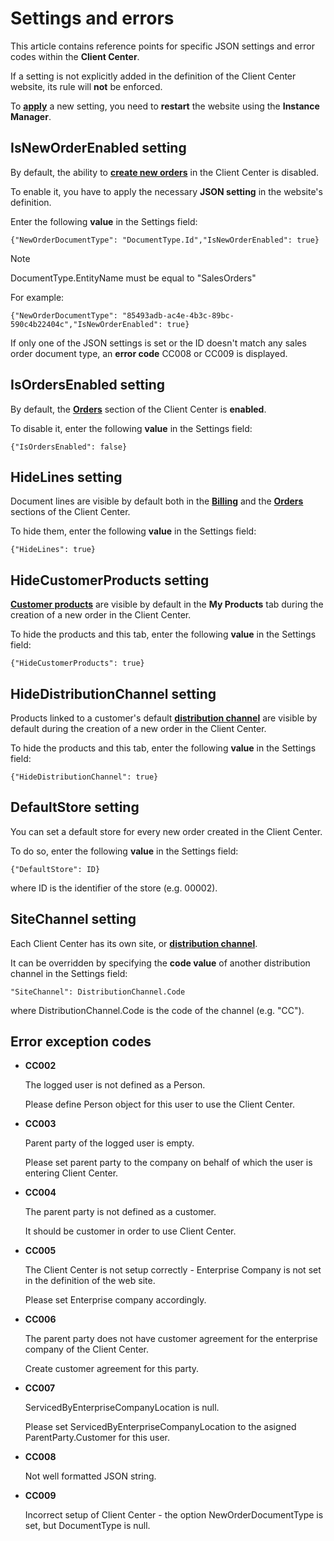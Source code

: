 # Settings and errors 

This article contains reference points for specific JSON settings and error codes within the **Client Center**.

If a setting is not explicitly added in the definition of the Client Center website, its rule will **not** be enforced.

To **[apply](how-to/apply-platform-settings.md)** a new setting, you need to **restart** the website using the **Instance Manager**.

## IsNewOrderEnabled setting

By default, the ability to **[create new orders](how-to/create-new-order.md)** in the Client Center is disabled. 

To enable it, you have to apply the necessary **JSON setting** in the website's definition.

Enter the following **value** in the Settings field:

```
{"NewOrderDocumentType": "DocumentType.Id","IsNewOrderEnabled": true}
```

> [!NOTE]
> DocumentType.EntityName must be equal to "SalesOrders"


For example:

```
{"NewOrderDocumentType": "85493adb-ac4e-4b3c-89bc-590c4b22404c","IsNewOrderEnabled": true}
```

If only one of the JSON settings is set or the ID doesn't match any sales order document type, an **error code** CC008 or CC009 is displayed.

## IsOrdersEnabled setting

By default, the **[Orders](orders/index.md)** section of the Client Center is **enabled**. 

To disable it, enter the following **value** in the Settings field:

```
{"IsOrdersEnabled": false} 
```

## HideLines setting

Document lines are visible by default both in the **[Billing](billing/index.md)** and the **[Orders](orders/index.md)** sections of the Client Center.

To hide them, enter the following **value** in the Settings field:

```
{"HideLines": true}
```

## HideCustomerProducts setting

**[Customer products](/modules/crm/sales/definitions/define-customers.md#customer-products)** are visible by default in the **My Products** tab during the creation of a new order in the Client Center.

To hide the products and this tab, enter the following **value** in the Settings field:

```
{"HideCustomerProducts": true}
```

## HideDistributionChannel setting

Products linked to a customer's default **[distribution channel](/modules/crm/marketing/distribution-channels/index.md)** are visible by default during the creation of a new order in the Client Center.

To hide the products and this tab, enter the following **value** in the Settings field:

```
{"HideDistributionChannel": true}
```

## DefaultStore setting

You can set a default store for every new order created in the Client Center.

To do so, enter the following **value** in the Settings field:

```
{"DefaultStore": ID}
```

where ID is the identifier of the store (e.g. 00002).

## SiteChannel setting

Each Client Center has its own site, or **[distribution channel](/modules/crm/marketing/distribution-channels/index.md)**. 

It can be overridden by specifying the **code value** of another distribution channel in the Settings field:

```
"SiteChannel": DistributionChannel.Code
```

where DistributionChannel.Code is the code of the channel (e.g. "CC").

## Error exception codes

* **CC002**

  The logged user is not defined as a Person.
  
  Please define Person object for this user to use the Client Center.
  
* **CC003**

  Parent party of the logged user is empty.
  
  Please set parent party to the company on behalf of which the user is entering Client Center.
  
* **CC004**

  The parent party is not defined as a customer.
  
  It should be customer in order to use Client Center.
  
* **CC005**

  The Client Center is not setup correctly - Enterprise Company is not set in the definition of the web site.
  
  Please set Enterprise company accordingly.
  
* **CC006**

  The parent party does not have customer agreement for the enterprise company of the Client Center.
  
  Create customer agreement for this party.
  
* **CC007**
  
  ServicedByEnterpriseCompanyLocation is null.
  
  Please set ServicedByEnterpriseCompanyLocation to the asigned ParentParty.Customer for this user.
  
  
* **CC008**

  Not well formatted JSON string.
  
* **CC009**

  Incorrect setup of Client Center - the option NewOrderDocumentType is set, but DocumentType is null.
